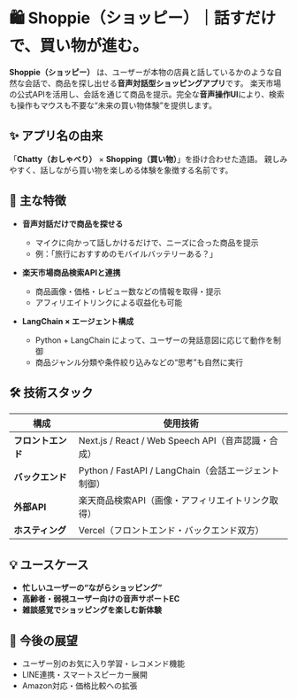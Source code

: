 # 🛍️ Shoppie（ショッピー）｜話すだけで、買い物が進む。

**Shoppie（ショッピー）** は、ユーザーが本物の店員と話しているかのような自然な会話で、商品を探し出せる**音声対話型ショッピングアプリ**です。
楽天市場の公式APIを活用し、会話を通じて商品を提示。完全な**音声操作UI**により、検索も操作もマウスも不要な“未来の買い物体験”を提供します。

## ✨ アプリ名の由来

「**Chatty（おしゃべり）** × **Shopping（買い物）**」を掛け合わせた造語。
親しみやすく、話しながら買い物を楽しめる体験を象徴する名前です。

## 🧠 主な特徴

* **音声対話だけで商品を探せる**

  * マイクに向かって話しかけるだけで、ニーズに合った商品を提示
  * 例：「旅行におすすめのモバイルバッテリーある？」

* **楽天市場商品検索APIと連携**

  * 商品画像・価格・レビュー数などの情報を取得・提示
  * アフィリエイトリンクによる収益化も可能

* **LangChain × エージェント構成**

  * Python + LangChain によって、ユーザーの発話意図に応じて動作を制御
  * 商品ジャンル分類や条件絞り込みなどの“思考”も自然に実行


## 🛠️ 技術スタック

| 構成          | 使用技術                                      |
| ----------- | ----------------------------------------- |
| **フロントエンド** | Next.js / React / Web Speech API（音声認識・合成） |
| **バックエンド**  | Python / FastAPI / LangChain（会話エージェント制御）  |
| **外部API**   | 楽天商品検索API（画像・アフィリエイトリンク取得）                |
| **ホスティング**  | Vercel（フロントエンド・バックエンド双方）                  |


## 💡 ユースケース

* **忙しいユーザーの“ながらショッピング”**
* **高齢者・弱視ユーザー向けの音声サポートEC**
* **雑談感覚でショッピングを楽しむ新体験**

## 🔭 今後の展望

* ユーザー別のお気に入り学習・レコメンド機能
* LINE連携・スマートスピーカー展開
* Amazon対応・価格比較への拡張
